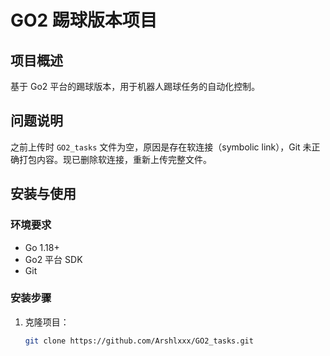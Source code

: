 # GO2 踢球版本项目

## 项目概述
基于 Go2 平台的踢球版本，用于机器人踢球任务的自动化控制。

## 问题说明
之前上传时 `GO2_tasks` 文件为空，原因是存在软连接（symbolic link），Git 未正确打包内容。现已删除软连接，重新上传完整文件。

## 安装与使用
### 环境要求
- Go 1.18+
- Go2 平台 SDK
- Git

### 安装步骤
1. 克隆项目：
   ```bash
   git clone https://github.com/Arshlxxx/GO2_tasks.git
